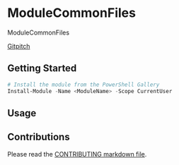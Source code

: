 # ModuleCommonFiles

ModuleCommonFiles

[Gitpitch](https://gitpitch.com/lazywinadmin/ModuleCommonFiles)

## Getting Started

```powershell
# Install the module from the PowerShell Gallery
Install-Module -Name <ModuleName> -Scope CurrentUser
```

## Usage

## Contributions

Please read the [CONTRIBUTING markdown file](CONTRIBUTING.md).